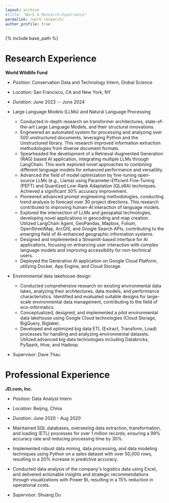 ```yaml
---
layout: archive
#title: "Work & Research Experience"
permalink: /work_research/
author_profile: true
---
```


{% include base_path %}

Research Experience
======
**World Wildlife Fund**
- *Position:* Conservation Data and Technology Intern, Global Science
- *Location:* San Francisco, CA and New York, NY
- *Duration:* June 2023 -- June 2024

- Large Language Models (LLMs) and Natural Language Processing
  - Conducted in-depth research on transformer architectures, state-of-the-art Large Language Models, and their structural innovations.
  - Engineered an automated system for processing and analyzing over 500 unstructured documents, leveraging Python and the Unstructured library. This research improved information extraction methodologies from diverse document formats.
  - Spearheaded the development of a Retrieval-Augmented Generation (RAG) based AI application, integrating multiple LLMs through LangChain. This work explored novel approaches to combining different language models for enhanced performance and versatility.
  - Advanced the field of model optimization by fine-tuning open-source LLMs (e.g., Llama) using Parameter-Efficient Fine-Tuning (PEFT) and Quantized Low-Rank Adaptation (QLoRA) techniques. Achieved a significant 30% accuracy improvement.
  - Pioneered advanced prompt engineering methodologies, conducting trend analysis to forecast over 30 project directions. This research contributed to improving human-AI interaction of language models.
  - Explored the intersection of LLMs and geospatial technologies, developing novel applications in geocoding and map creation. Utilized LangChain Agent, GeoPandas, Mapbox, Folium, OpenStreetMap, ArcGIS, and Google Search APIs, contributing to the emerging field of AI-enhanced geographic information systems.
  - Designed and implemented a Streamlit-based interface for AI applications, focusing on enhancing user interaction with complex language models and improving accessibility for non-technical users.
  - Deployed the Generative AI application on Google Cloud Platform, utilizing Docker, App Engine, and Cloud Storage.

- Environmental data lakehouse design
  - Conducted comprehensive research on existing environmental data lakes, analyzing their architectures, data models, and performance characteristics. Identified and evaluated suitable designs for large-scale environmental data management, contributing to the field of eco-informatics.
  - Conceptualized, designed, and implemented a pilot environmental data lakehouse using Google Cloud technologies (Cloud Storage, BigQuery, Biglake).
  - Developed and optimized big data ETL (Extract, Transform, Load) processes for handling and analyzing environmental datasets. Utilized advanced big data technologies including Databricks, PySpark, Hive, and Hadoop.

 * Supervisor: Dave Thau

Professional Experience
======
**JD.com, Inc.**
- *Position:* Data Analyst Intern
- *Location:* Beijing, China
- *Duration:* June 2020 - Aug 2020

- Maintained SQL databases, overseeing data extraction, transformation, and loading (ETL) processes for over 1 million records, ensuring a 99% accuracy rate and reducing processing time by 30%.
- Implemented robust data mining, data processing, and data modeling techniques using Python on a sales dataset with over 50,000 rows, resulting in a 20% increase in predictive accuracy.
- Conducted data analysis of the company's logistics data using Excel, and delivered actionable insights and strategic recommendations through visualizations with Power BI, resulting in a 15% reduction in operational costs.

 * Supervisor: Shuang Du